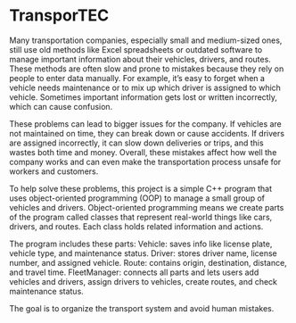 # TransporTEC

Many transportation companies, especially small and medium-sized ones, still use old methods like Excel spreadsheets or outdated software to manage important information about their vehicles, drivers, and routes. These methods are often slow and prone to mistakes because they rely on people to enter data manually. For example, it’s easy to forget when a vehicle needs maintenance or to mix up which driver is assigned to which vehicle. Sometimes important information gets lost or written incorrectly, which can cause confusion.

These problems can lead to bigger issues for the company. If vehicles are not maintained on time, they can break down or cause accidents. If drivers are assigned incorrectly, it can slow down deliveries or trips, and this wastes both time and money. Overall, these mistakes affect how well the company works and can even make the transportation process unsafe for workers and customers.

To help solve these problems, this project is a simple C++ program that uses object-oriented programming (OOP) to manage a small group of vehicles and drivers. Object-oriented programming means we create parts of the program called classes that represent real-world things like cars, drivers, and routes. Each class holds related information and actions.

The program includes these parts:
Vehicle: saves info like license plate, vehicle type, and maintenance status.
Driver: stores driver name, license number, and assigned vehicle.
Route: contains origin, destination, distance, and travel time.
FleetManager: connects all parts and lets users add vehicles and drivers, assign drivers to vehicles, create routes, and check maintenance status.

The goal is to organize the transport system and avoid human mistakes.
